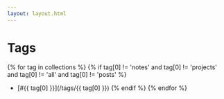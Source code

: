 ```yaml
---
layout: layout.html
---
```


# Tags

{% for tag in collections %}
{% if tag[0] != 'notes' and tag[0] != 'projects' and tag[0] != 'all' and tag[0] != 'posts' %}
- [#{{ tag[0] }}](/tags/{{ tag[0] }})
{% endif %}
{% endfor %}